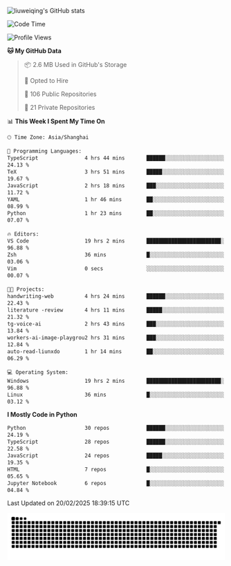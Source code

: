 ![liuweiqing's GitHub stats](https://github-readme-stats.vercel.app/api?username=14790897&show_icons=true&locale=cn&include_all_commits=true&count_private=true)

<!--START_SECTION:waka-->
![Code Time](http://img.shields.io/badge/Code%20Time-1%2C966%20hrs%2046%20mins-blue)

![Profile Views](http://img.shields.io/badge/Profile%20Views-23-blue)

**🐱 My GitHub Data** 

> 📦 2.6 MB Used in GitHub's Storage 
 > 
> 💼 Opted to Hire
 > 
> 📜 106 Public Repositories 
 > 
> 🔑 21 Private Repositories 
 > 
📊 **This Week I Spent My Time On** 

```text
🕑︎ Time Zone: Asia/Shanghai

💬 Programming Languages: 
TypeScript               4 hrs 44 mins       ██████░░░░░░░░░░░░░░░░░░░   24.13 % 
TeX                      3 hrs 51 mins       █████░░░░░░░░░░░░░░░░░░░░   19.67 % 
JavaScript               2 hrs 18 mins       ███░░░░░░░░░░░░░░░░░░░░░░   11.72 % 
YAML                     1 hr 46 mins        ██░░░░░░░░░░░░░░░░░░░░░░░   08.99 % 
Python                   1 hr 23 mins        ██░░░░░░░░░░░░░░░░░░░░░░░   07.07 % 

🔥 Editors: 
VS Code                  19 hrs 2 mins       ████████████████████████░   96.88 % 
Zsh                      36 mins             █░░░░░░░░░░░░░░░░░░░░░░░░   03.06 % 
Vim                      0 secs              ░░░░░░░░░░░░░░░░░░░░░░░░░   00.07 % 

🐱‍💻 Projects: 
handwriting-web          4 hrs 24 mins       ██████░░░░░░░░░░░░░░░░░░░   22.43 % 
literature -review       4 hrs 11 mins       █████░░░░░░░░░░░░░░░░░░░░   21.32 % 
tg-voice-ai              2 hrs 43 mins       ███░░░░░░░░░░░░░░░░░░░░░░   13.84 % 
workers-ai-image-playgrou2 hrs 31 mins       ███░░░░░░░░░░░░░░░░░░░░░░   12.84 % 
auto-read-liunxdo        1 hr 14 mins        ██░░░░░░░░░░░░░░░░░░░░░░░   06.29 % 

💻 Operating System: 
Windows                  19 hrs 2 mins       ████████████████████████░   96.88 % 
Linux                    36 mins             █░░░░░░░░░░░░░░░░░░░░░░░░   03.12 % 
```

**I Mostly Code in Python** 

```text
Python                   30 repos            ██████░░░░░░░░░░░░░░░░░░░   24.19 % 
TypeScript               28 repos            ██████░░░░░░░░░░░░░░░░░░░   22.58 % 
JavaScript               24 repos            █████░░░░░░░░░░░░░░░░░░░░   19.35 % 
HTML                     7 repos             █░░░░░░░░░░░░░░░░░░░░░░░░   05.65 % 
Jupyter Notebook         6 repos             █░░░░░░░░░░░░░░░░░░░░░░░░   04.84 % 
```




 Last Updated on 20/02/2025 18:39:15 UTC
<!--END_SECTION:waka-->

<picture>
  <source media="(prefers-color-scheme: dark)" srcset="https://raw.githubusercontent.com/14790897/14790897/output/github-contribution-grid-snake-dark.svg" />
  <source media="(prefers-color-scheme: light)" srcset="https://raw.githubusercontent.com/14790897/14790897/output/github-contribution-grid-snake.svg" />
  <img alt="github-snake" src="https://raw.githubusercontent.com/14790897/14790897/output/github-contribution-grid-snake.svg" />
</picture>
